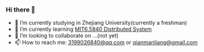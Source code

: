 ### Hi there 👋

<!-- **S0n1c-Q/S0n1c-Q** is a ✨ _special_ ✨ repository because its `README.md` (this file) appears on your GitHub profile. -->

- 🔭 I’m currently studying in Zhejiang University(currently a freshman)
- 🌱 I’m currently learning [MIT6.5840 Distributed System](https://pdos.csail.mit.edu/6.824/schedule.html)
- 👯 I’m looking to collaborate on ...(not yet)
  <!-- - 🤔 I’m looking for help with ... -->
  <!-- - 💬 Ask me about ... -->
- 📫 How to reach me: 3199026840@qq.com or qianmanliang@gmail.com
  <!-- - 😄 Pronouns: ... -->
  <!-- - ⚡ Fun fact: ... -->
